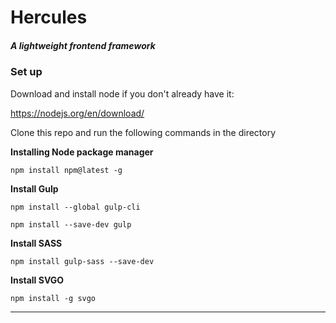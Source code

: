 # Hercules
##### A lightweight frontend framework

### Set up

Download and install node if you don't already have it:

https://nodejs.org/en/download/


Clone this repo and run the following commands in the directory

**Installing Node package manager**

`npm install npm@latest -g`

**Install Gulp**

`npm install --global gulp-cli`

`npm install --save-dev gulp`

**Install SASS**

`npm install gulp-sass --save-dev`

**Install SVGO**

`npm install -g svgo`

---





